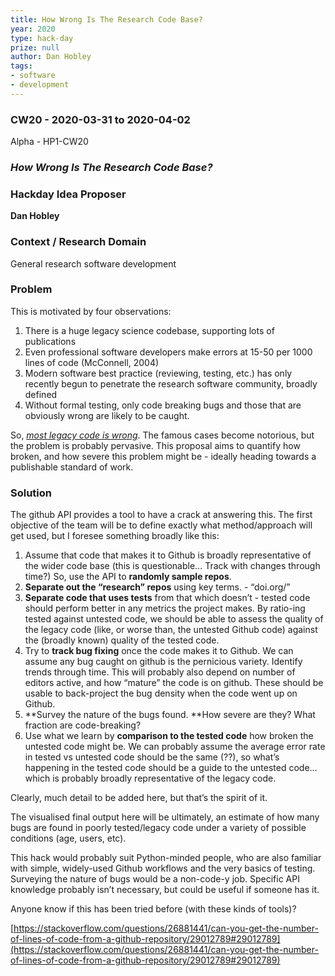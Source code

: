 ```yaml
---
title: How Wrong Is The Research Code Base?
year: 2020
type: hack-day
prize: null
author: Dan Hobley
tags:
- software
- development
---
```



### CW20 - 2020-03-31 to 2020-04-02

Alpha - HP1-CW20


### _How Wrong Is The Research Code Base?_


### **Hackday Idea Proposer**

**Dan Hobley**





### **Context / Research Domain**

General research software development


### **Problem**

This is motivated by four observations:



1. There is a huge legacy science codebase, supporting lots of publications
2. Even professional software developers make errors at 15-50 per 1000 lines of code (McConnell, 2004)
3. Modern software best practice (reviewing, testing, etc.) has only recently begun to penetrate the research software community, broadly defined
4. Without formal testing, only code breaking bugs and those that are obviously wrong are likely to be caught.

So, _<span style="text-decoration:underline;">most legacy code is wrong</span>_. The famous cases become notorious, but the problem is probably pervasive. This proposal aims to quantify how broken, and how severe this problem might be - ideally heading towards a publishable standard of work.


### **Solution**

The github API provides a tool to have a crack at answering this. The first objective of the team will be to define exactly what method/approach will get used, but I foresee something broadly like this:



1. Assume that code that makes it to Github is broadly representative of the wider code base (this is questionable… Track with changes through time?) So, use the API to **randomly sample repos**.
2. **Separate out the “research” repos** using key terms. - “doi.org/”
3. **Separate code that uses tests** from that which doesn’t - tested code should perform better in any metrics the project makes. By ratio-ing tested against untested code, we should be able to assess the quality of the legacy code (like, or worse than, the untested Github code) against the (broadly known) quality of the tested code.
4. Try to **track bug fixing** once the code makes it to Github. We can assume any bug caught on github is the pernicious variety. Identify trends through time. This will probably also depend on number of editors active, and how “mature” the code is on github. These should be usable to back-project the bug density when the code went up on Github.
5. **Survey the nature of the bugs found. **How severe are they? What fraction are code-breaking?
6. Use what we learn by **comparison to the tested code** how broken the untested code might be. We can probably assume the average error rate in tested vs untested code should be the same (??), so what’s happening in the tested code should be a guide to the untested code… which is probably broadly representative of the legacy code.

Clearly, much detail to be added here, but that’s the spirit of it.

The visualised final output here will be ultimately, an estimate of how many bugs are found in poorly tested/legacy code under a variety of possible conditions (age, users, etc).

This hack would probably suit Python-minded people, who are also familiar with simple, widely-used Github workflows and the very basics of testing. Surveying the nature of bugs would be a non-code-y job. Specific API knowledge probably isn’t necessary, but could be useful if someone has it.

Anyone know if this has been tried before (with these kinds of tools)?

[https://stackoverflow.com/questions/26881441/can-you-get-the-number-of-lines-of-code-from-a-github-repository/29012789#29012789](https://stackoverflow.com/questions/26881441/can-you-get-the-number-of-lines-of-code-from-a-github-repository/29012789#29012789)

